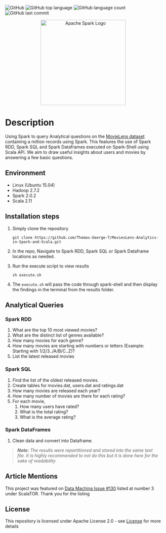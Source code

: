 ![GitHub](https://img.shields.io/github/license/Thomas-George-T/MoviesLens-Analytics-in-Spark-and-Scala?style=plastic)
![GitHub top language](https://img.shields.io/github/languages/top/Thomas-George-T/MoviesLens-Analytics-in-Spark-and-Scala?style=plastic)
![GitHub language count](https://img.shields.io/github/languages/count/Thomas-George-T/MoviesLens-Analytics-in-Spark-and-Scala?style=plastic)
![GitHub last commit](https://img.shields.io/github/last-commit/Thomas-George-T/MoviesLens-Analytics-in-Spark-and-Scala?style=plastic)

<p align="center">
	<a href="#">
		<img src="https://spark.apache.org/images/spark-logo-trademark.png" alt="Apache Spark Logo" width=275>
	</a>
	<br>
</p>


# Description
Using Spark to query Analytical questions on the [MovieLens dataset](https://grouplens.org/datasets/movielens/1m/) containing a million records using Spark. This features the use of Spark RDD, Spark SQL and Spark Dataframes executed on Spark-Shell using Scala API. We aim to draw useful insights about users and movies by answering a few basic questions.

## Environment
* Linux (Ubuntu 15.04)
* Hadoop 2.7.2
* Spark 2.0.2
* Scala 2.11

## Installation steps

1. Simply clone the repository
	```
	git clone https://github.com/Thomas-George-T/MoviesLens-Analytics-in-Spark-and-Scala.git
	```
2. In the repo, Navigate to Spark RDD, Spark SQL or Spark Dataframe locations as needed.

3. Run the execute script to view results
	```
	sh execute.sh
	```
4. The `execute.sh` will pass the code through spark-shell and then display the findings in the terminal from the results folder.

## Analytical Queries

### Spark RDD
1. What are the top 10 most viewed movies?
2. What are the distinct list of genres available?
3. How many movies for each genre?
4. How many movies are starting with numbers or letters (Example: Starting with 1/2/3../A/B/C..Z)?
5. List the latest released movies

### Spark SQL
1. Find the list of the oldest released movies.
2. Create tables for movies.dat, users.dat and ratings.dat
3. How many movies are released each year?
4. How many number of movies are there for each rating?
5. For each movie,
   1. How many users have rated? 
   2. What is the total rating? 
   3. What is the average rating?

### Spark DataFrames
1. Clean data and convert into Dataframe.

> _**Note:** The results were repartitioned and stored into the same text file. It is highly recommended to not do this but it is done here for the sake of readability_

## Article Mentions
This project was featured on [Data Machina Issue #130](https://www.getrevue.co/profile/datamachina/issues/data-machina-issue-130-112552) listed at number 3 under ScalaTOR. Thank you for the listing

## License
This repository is licensed under Apache License 2.0 - see [License](LICENSE.md) for more details

